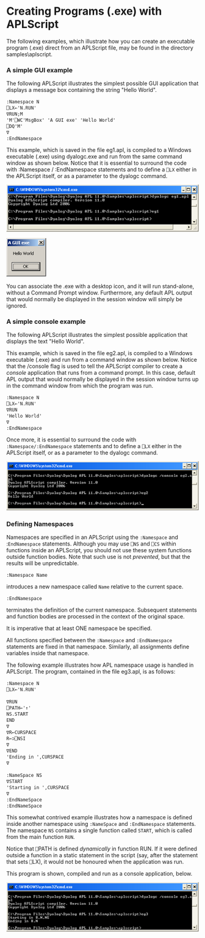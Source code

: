 # Creating Programs (.exe) with APLScript

The following examples, which illustrate how you can create an executable program (.exe) direct from an APLScript file, may be found in the directory samples\aplscript.

### A simple GUI example

The following APLScript illustrates the simplest possible GUI application that displays a message box containing the string "Hello World".
```apl
:Namespace N
⎕LX←'N.RUN' 
∇RUN;M 
'M'⎕WC'MsgBox' 'A GUI exe' 'Hello World'
⎕DQ'M' 
∇ 
:EndNamespace
```

This example, which is saved in the file eg1.apl, is compiled to a Windows executable (.exe) using dyalogc.exe and run from the same command window as shown below. Notice that it is essential to surround the code with :Namespace / :EndNamespace statements and to define a `⎕LX` either in the APLScript itself, or as a parameter to the dyalogc command.

![aplscript1](../img/aplscript1.png)

![aplscript2](../img/aplscript2.png)

You can associate the .exe with a desktop icon, and it will run stand-alone, without a Command Prompt window. Furthermore, any default APL output that would normally be displayed in the session window will simply be ignored.

### A simple console example

The following APLScript illustrates the simplest possible application that displays the text "Hello World".

This example, which is saved in the file eg2.apl, is compiled to a Windows executable (.exe) and run from a command window as shown below. Notice that the /console flag is used to tell the APLScript compiler to create a *console* application that runs from a command prompt. In this case, default APL output that would normally be displayed in the session window turns up in the command window from which the program was run.
```apl
:Namespace N
⎕LX←'N.RUN'
∇RUN
'Hello World'
∇
:EndNamespace
```

Once more, it is essential to surround the code with `:Namespace/:EndNamespace` statements and to define a `⎕LX` either in the APLScript itself, or as a parameter to the dyalogc command.

![aplscript3](../img/aplscript3.png)

### Defining Namespaces

Namespaces are specified in an APLScript using the `:Namespace` and :`EndNamespace` statements. Although you may use `⎕NS` and `⎕CS` within functions inside an APLScript, you should not use these system functions outside function bodies. Note that such use is not *prevented*, but that the results will be unpredictable.
```apl
:Namespace Name
```

introduces a new namespace called `Name` relative to the current space.
```apl
:EndNamespace
```

terminates the definition of the current namespace. Subsequent statements and function bodies are processed in the context of the original space.

It is imperative that at least ONE namespace be specified.

All functions specified between the `:Namespace` and `:EndNamespace` statements are fixed in that namespace. Similarly, all assignments define variables inside that namespace.

The following example illustrates how APL namespace usage is handled in APLScript. The program, contained in the file eg3.apl, is as follows:
```apl
:Namespace N
⎕LX←'N.RUN'
 
∇RUN
⎕PATH←'↑'
NS.START
END
∇
∇R←CURSPACE
R←⊃⎕NSI
∇
∇END
'Ending in ',CURSPACE
∇
 
:NameSpace NS
∇START
'Starting in ',CURSPACE
∇
:EndNameSpace
:EndNameSpace
```

This somewhat contrived example illustrates how a namespace is defined inside another namespace using `:NameSpace` and `:EndNamespace` statements. The namespace `NS` contains a single function called `START`, which is called from the main function `RUN`.

Notice that `⎕`PATH is defined *dynamically* in function RUN. If it were defined outside a function in a static statement in the script (say, after the statement that sets `⎕`LX), it would not be honoured when the application was run.

This program is shown, compiled and run as a console application, below.

![aplscript4](../img/aplscript4.png)
